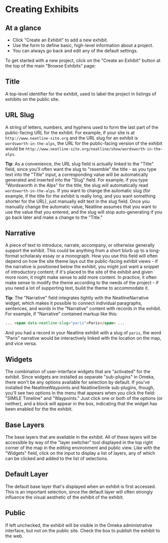 # Creating Exhibits

## At a glance

  - Click "Create an Exhibit" to add a new exhibit.
  - Use the form to define basic, high-level information about a project.
  - You can always go back and edit any of the default settings.

To get started with a new project, click on the "Create an Exhibit" button at the top of the main "Browse Exhibits" page:

## Title

A top-level identifier for the exhibit, used to label the project in listings of exhibits on the public site.

## URL Slug

A string of letters, numbers, and hyphens used to form the last part of the public-facing URL for the exhibit. For example, if your site is at `http://www.neatline-site.org` and the URL slug for an exhibit is `wordsworth-in-the-alps`, the URL for the public-facing version of the exhibit would be `http://www.neatline-site.org/neatline/show/wordsworth-in-the-alps`.

**Tip**: As a convenience, the URL slug field is actually linked to the "Title" field, since you'll often want the slug to "resemble" the title - as you type text into the "Title" input, a corresponding value will be automatically generated and inserted into the "Slug" field. For example, if you type "Wordsworth in the Alps" for the title, the slug will automatically read `wordsworth-in-the-alps`. If you want to change the automatic slug (for example, if the title for the exhibit is really long, and you want something shorter for the URL), just manually edit text in the slug field. Once you manually change the automatic value, Neatline assumes that you want to use the value that you entered, and the slug will stop auto-generating if you go back later and make a change to the "Title."

## Narrative

A piece of text to introduce, narrate, accompany, or otherwise generally support the exhibit. This could be anything from a short blurb up to a long-format scholaraly essay or a monograph. How you use this field will often depend on how the site theme lays out the public-facing exhibit views - if the narrative is positioned below the exhibit, you might just want a snippet of introductory content; if it's placed to the site of the exhibit and given more room, it might make sense to add more content.  In practice, it often make sense to modify the theme according to the needs of the project - if you need a lot of supporting text, build the theme to accommodate it.

**Tip**: The "Narrative" field integrates tightly with the NeatlineNarrative widget, which makes it possible to connect individual paragraphs, sentences, and words in the "Narrative" content with records in the exhibit. For example, if "Narrative" contained markup like this:

```html
... <span data-neatline-slug="paris">Paris</span> ...
```

And you had a record in your Neatline exhibit with a slug of `paris`, the word "Paris" narrative would be interactively linked with the location on the map, and vice versa.

## Widgets

The combination of user-interface widgets that are "activated" for the exhibit. Since widgets are installed as separate "sub-plugins" in Omeka, there won't be any options available for selection by default. If you've installed the NeatlineWaypoints and NeatlineSimile sub-plugins, though, you'll see two options in the menu that appears when you click the field: "SIMILE Timeline" and "Waypoints." Just click one or both of the options (or neither), and a block will appear in the box, indicating that the widget has been enabled for the the exhibit.

## Base Layers

The base layers that are available in the exhibit. All of these layers will be accessible by way of the "layer switcher" tool displayed in the top right corner of the map in the editing environment and public view. Like with the "Widgets" field, click on the input to display a list of layers, any of which can be clicked and added to the list of selections.

## Default Layer

The default base layer that's displayed when an exhibit is first accessed. This is an important selection, since the default layer will often strongly influence the visual aesthetic of the exhibit of the exhibit.

## Public

If left unchecked, the exhibit will be visible in the Omeka administrative interface, but not on the public site. Check the box to publish the exhibit to the web.
